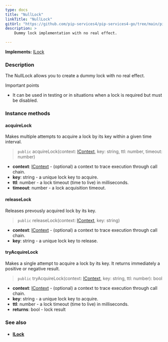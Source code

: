 ```yaml
---
type: docs
title: "NullLock"
linkTitle: "NullLock"
gitUrl: "https://github.com/pip-services4/pip-services4-go/tree/main/pip-services4-logic-go"
description: >
    Dummy lock implementation with no real effect.

---
```


**Implements:** [ILock](../ilock)

### Description

The NullLock allows you to create a dummy lock with no real effect.

Important points

-  It can be used in testing or in situations when a lock is required but must be disabled.

### Instance methods

#### acquireLock
Makes multiple attempts to acquire a lock by its key within a given time interval.

> `public` acquireLock(context: [IContext](../../../components/context/icontext), key: string, ttl: number, timeout: number)

- **context**: [IContext](../../../components/context/icontext) - (optional) a context to trace execution through call chain.
- **key**: string - a unique lock key to acquire.
- **ttl**: number - a lock timeout (time to live) in milliseconds.
- **timeout**: number - a lock acquisition timeout.


#### releaseLock
Releases prevously acquired lock by its key.

> `public` releaseLock(context: [IContext](../../../components/context/icontext), key: string)

- **context**: [IContext](../../../components/context/icontext) - (optional) a context to trace execution through call chain.
- **key**: string - a unique lock key to release.


#### tryAcquireLock
Makes a single attempt to acquire a lock by its key.
It returns immediately a positive or negative result.

> `public` tryAcquireLock(context: [IContext](../../../components/context/icontext), key: string, ttl: number): bool

- **context**: [IContext](../../../components/context/icontext) - (optional) a context to trace execution through call chain.
- **key**: string - a unique lock key to acquire.
- **ttl**: number - a lock timeout (time to live) in milliseconds.
- **returns**: bool - lock result


### See also
- #### [ILock](../ilock)

